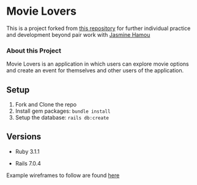 # Movie Lovers

This is a project forked from [this repository](https://github.com/hamouj/viewing_party_lite_7) for further individual practice and development beyond pair work with [Jasmine Hamou](https://github.com/hamouj)

### About this Project

Movie Lovers is an application in which users can explore movie options and create an event for themselves and other users of the application.

## Setup

1. Fork and Clone the repo
2. Install gem packages: `bundle install`
3. Setup the database: `rails db:create`


## Versions

- Ruby 3.1.1

- Rails 7.0.4

Example wireframes to follow are found [here](https://backend.turing.edu/module3/projects/viewing_party_lite/wireframes)
